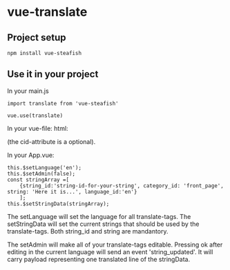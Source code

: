 # vue-translate

## Project setup
```
npm install vue-steafish
```

## Use it in your project
In your main.js
```
import translate from 'vue-steafish'

vue.use(translate)
```

In your vue-file:
html:
<translate cid="optional-category" sid="string-id-for-your-string"></translate>

(the cid-attribute is a optional).


In your App.vue:
```
this.$setLanguage('en');
this.$setAdmin(false);
const stringArray =[
    {string_id:'string-id-for-your-string', category_id: 'front_page', string: 'Here it is...', language_id:'en'}
    ];
this.$setStringData(stringArray);
```

The setLanguage will set the language for all translate-tags.
The setStringData will set the current strings that should be used by the translate-tags. 
Both string_id and string are mandantory.

The setAdmin will make all of your translate-tags editable. Pressing ok after editing in the current language will send an event 'string_updated'. It will carry payload representing one translated line of the stringData.